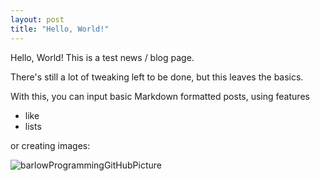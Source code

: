 ```yaml
---
layout: post
title: "Hello, World!"
---
```


Hello, World! This is a test news / blog page.

There's still a lot of tweaking left to be done, but this leaves the basics.

With this, you can input basic Markdown formatted posts, using features

 - like
 - lists

or creating images:

![barlowProgrammingGitHubPicture](https://avatars2.githubusercontent.com/u/9682132?v=3&s=200)
